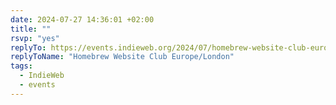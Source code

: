 ```yaml
---
date: 2024-07-27 14:36:01 +02:00
title: ""
rsvp: "yes"
replyTo: https://events.indieweb.org/2024/07/homebrew-website-club-europe-london-SREkOvgDDxsB
replyToName: "Homebrew Website Club Europe/London"
tags:
  - IndieWeb
  - events
---
```

